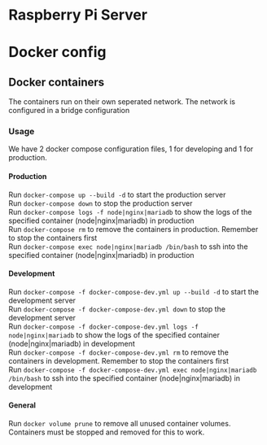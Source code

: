 # Raspberry Pi Server

# Docker config

## Docker containers
The containers run on their own seperated network. The network is configured in a bridge configuration

### Usage
We have 2 docker compose configuration files, 1 for developing and 1 for production.

#### Production
Run `docker-compose up --build -d` to start the production server  
Run `docker-compose down` to stop the production server  
Run `docker-compose logs -f node|nginx|mariadb` to show the logs of the specified container (node|nginx|mariadb) in production  
Run `docker-compose rm` to remove the containers in production. Remember to stop the containers first  
Run `docker-compose exec node|nginx|mariadb /bin/bash` to ssh into the specified container (node|nginx|mariadb) in production  

#### Development
Run `docker-compose -f docker-compose-dev.yml up --build -d` to start the development server  
Run `docker-compose -f docker-compose-dev.yml down` to stop the development server  
Run `docker-compose -f docker-compose-dev.yml logs -f node|nginx|mariadb` to show the logs of the specified container (node|nginx|mariadb) in development  
Run `docker-compose -f docker-compose-dev.yml rm` to remove the containers in development. Remember to stop the containers first  
Run `docker-compose -f docker-compose-dev.yml exec node|nginx|mariadb /bin/bash` to ssh into the specified container (node|nginx|mariadb) in development  

#### General
Run `docker volume prune` to remove all unused container volumes. Containers must be stopped and removed for this to work.